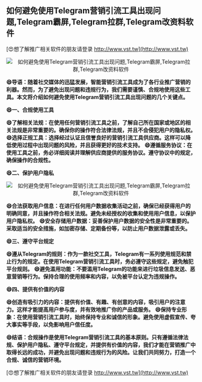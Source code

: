 ## **如何避免使用Telegram营销引流工具出现问题,Telegram霸屏,Telegram拉群,Telegram改资料软件**

[😍想了解推广相关软件的朋友请登录 http://www.vst.tw](http://www.vst.tw)

 <center><img src="https://vst.tw/MP4/tuiguang/png/3.png" alt="如何避免使用Telegram营销引流工具出现问题,Telegram霸屏,Telegram拉群,Telegram改资料软件"></center>

**😄导语：随着社交媒体的迅猛发展，智能营销引流工具成为了各行业推广营销的利器。然而，为了避免出现问题和违规行为，我们需要谨慎、合规地使用这些工具。本文将介绍如何避免使用Telegram营销引流工具出现问题的几个关键点。**

**😄一、合规使用工具**

**😄了解相关法规：在使用任何营销引流工具之前，了解自己所在国家或地区的相关法规是非常重要的。确保你的操作符合法律法规，并且不会侵犯用户的隐私权。**
**😄选择正规工具：选择经过认证且信誉良好的营销引流工具供应商。这样可以降低使用过程中出现问题的风险，并且获得更好的技术支持。**
**😄遵循服务协议：在使用工具之前，务必详细阅读并理解供应商提供的服务协议。遵守协议中的规定，确保操作的合规性。**

**😄二、保护用户隐私**

 <center><img src="https://vst.tw/MP4/tuiguang/png/0.png" alt="如何避免使用Telegram营销引流工具出现问题,Telegram霸屏,Telegram拉群,Telegram改资料软件"></center>

**😄合法获取用户信息：在进行任何用户数据收集活动之前，确保已经获得用户的明确同意，并且操作符合相关法规。避免未经授权的收集和使用用户信息，以保护用户隐私权。**
**😄安全存储用户数据：妥善保护用户数据的安全性是非常重要的。采取适当的安全措施，如加密存储、定期备份等，以防止用户数据泄露或丢失。**

**😄三、遵守平台规定**

**😄遵从Telegram的规则：作为一款社交工具，Telegram有一系列使用规范和禁止行为的规定。在使用Telegram营销引流工具时，务必遵守这些规定，避免触犯平台规则。**
**😄避免滥用功能：不要滥用Telegram的功能来进行垃圾信息发送、恶意营销等行为。保持合理的使用频率和内容，以免被平台认定为违规操作。**

**😄四、提供有价值的内容**

**😄创造有吸引力的内容：提供有价值、有趣、有创意的内容，吸引用户的注意力。这样才能提高用户参与度，并有效地推广你的产品或服务。**
**😄保持专业形象：在使用营销引流工具时，始终保持专业和诚信的形象。避免使用虚假宣传、夸大事实等手段，以免影响用户信任度。**

**😄结语：合规操作是使用Telegram营销引流工具的基本原则。只有遵循法律法规、保护用户隐私、遵守平台规定，并提供有价值的内容，我们才能在营销推广中取得长远的成功，并避免出现问题和违规行为的风险。让我们共同努力，打造一个合规、诚信的营销环境。**

[😍想了解推广相关软件的朋友请登录 http://www.vst.tw](http://www.vst.tw)



